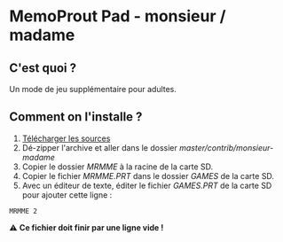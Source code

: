 # MemoProut Pad - monsieur / madame

## C'est quoi ?

Un mode de jeu supplémentaire pour adultes.

## Comment on l'installe ?

1. [Télécharger les sources](https://github.com/kaelhem/memoprout/archive/master.zip)
2. Dé-zipper l'archive et aller dans le dossier _master/contrib/monsieur-madame_
3. Copier le dossier _MRMME_ à la racine de la carte SD.
4. Copier le fichier _MRMME.PRT_ dans le dossier _GAMES_ de la carte SD.
5. Avec un éditeur de texte, éditer le fichier _GAMES.PRT_ de la carte SD pour ajouter cette ligne :

```
MRMME 2
```

⚠️ **Ce fichier doit finir par une ligne vide !**
